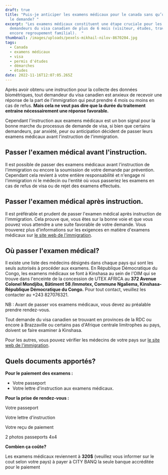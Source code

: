 ```yaml
---
draft: true
title: "Puis-je anticiper les examens médicaux pour le canada sans qu’on ne me
  le demande? "
excerpt: "Les examens médicaux constituent une étape cruciale pour les
  demandeurs du visa canadien de plus de 6 mois (visiteur, études, travail ou
  encore regroupement familial).  "
thumbnail: /images/uploads/pexels-mikhail-nilov-8670204.jpg
tags:
  - Canada
  - examens médicaux
  - visa
  - permis d'études
  - démarches
  - études
date: 2022-11-16T12:07:05.265Z
---
```

Après avoir obtenu une instruction pour la collecte des données biométriques, tout demandeur du visa canadien est anxieux de recevoir une réponse de la part de l'immigration qui peut prendre 4 mois ou moins en cas de refus. **Mais cela ne veut pas dire que la durée du traitement entraine nécessairement une réponse favorable.**

Cependant l'instruction aux examens médicaux est un bon signal pour la bonne marche du processus de demande de visa, si bien que certains demandeurs,  par anxiété, peur ou anticipation décident de passer leurs examens médicaux avant l'instruction de l'immigration.

## **Passer l'examen médical avant l'instruction.**

Il est possible de passer des examens médicaux avant l'instruction de l'immigration ou encore la soumission de votre demande par prévention. Cependant cela revient à votre entière responsabilité et n'engage ni l'immigration ni le médecin ou l'entité où vous passeriez les examens en cas de refus de visa ou de rejet des examens effectués. 

## **Passer l'examen médical après instruction.**

Il est préférable et prudent de passer l'examen médical après instruction de l'immigration. Cela prouve que, vous êtes sur la bonne voie et que vous pouvez vous attendre a une suite favorable de votre demande. Vous trouverez plus d'informations sur les exigences en matière d'examens médicaux sur [le site web de l'immigration](https://www.canada.ca/fr/immigration-refugies-citoyennete/nouvelles/avis/2022-dispensant-etrangers-emi.html).

## **Où passer l'examen médical?**

Il existe une liste des médecins désignés dans chaque pays qui sont les seuls autorisés à procéder aux examens. En République Démocratique du Congo, les examens médicaux se font à Kinshasa au sein de l'OIM qui se trouve dans l'enceinte de la concession de UTEX AFRICA au **372 Avenue Colonel Mondjiba, Bâtiment 58 /Immotex, Commune Ngaliema, Kinshasa- République Démocratique du Congo.** Pour tout contact, veuillez les contacter au +243 827076321.

NB : Avant de passer vos examens médicaux, vous devez au préalable prendre rendez-vous.

Tout demande du visa canadien se trouvant en provinces de la RDC ou encore à Brazzaville ou certains pas d'Afrique centrale limitrophes au pays, doivent se faire examiner à Kinshasa.

Pour les autres, vous pouvez vérifier les médecins de votre pays sur [le site web de l'immigration](https://secure.cic.gc.ca/pp-md/liste-md.aspx).

## **Quels documents apportés?**

**Pour le paiement des examens :**

* Votre passeport
* Votre lettre d'instruction aux examens médicaux.

**Pour la prise de rendez-vous :**

Votre passeport

Votre lettre d'instruction

Votre reçu de paiement 

2 photos passeports 4x4

**Combien ça coûte?**

Les examens médicaux reviennent à **320$** (veuillez vous informer sur le cout selon votre pays) à payer à CITY BANQ la seule banque accréditée pour le paiement